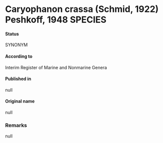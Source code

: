 # Caryophanon crassa (Schmid, 1922) Peshkoff, 1948 SPECIES

#### Status
SYNONYM

#### According to
Interim Register of Marine and Nonmarine Genera

#### Published in
null

#### Original name
null

### Remarks
null